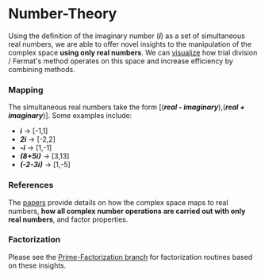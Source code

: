 # Number-Theory

Using the definition of the imaginary number (***i***) as a set of simultaneous real numbers, we are able to offer novel insights to the manipulation of the complex space **using only real numbers**.  We can [visualize](https://github.com/OVVO-Financial/Number-Theory/blob/master/Complex%20space.md) how trial division / Fermat's method operates on this space and increase efficiency by combining methods.

### Mapping
The simultaneous real numbers take the form [(***real - imaginary***),(***real + imaginary***)].  Some examples include:
* ***i*** →  [-1,1]
* ***2i*** →  [-2,2]
* ***-i*** →  [1,-1]
* ***(8+5i)*** →  [3,13]
* ***(-2-3i)*** →  [1,-5]

### References
The [papers](https://github.com/OVVO-Financial/Number-Theory/tree/master/Number%20Theory%20Papers) provide details on how the complex space maps to real numbers, **how all complex number operations are carried out with only real numbers**, and factor properties.

### Factorization
Please see the [Prime-Factorization branch](https://github.com/OVVO-Financial/Number-Theory/tree/Prime-Factorization) for factorization routines based on these insights.


